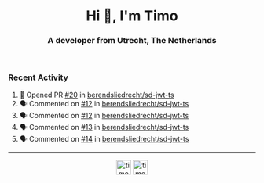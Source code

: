 <h1 align="center">Hi 👋, I'm Timo</h1>
<h3 align="center">A developer from Utrecht, The Netherlands</h3>
<br/>
<!-- https://github.com/rahuldkjain/github-profile-readme-generator --!>

<!--  <p align="left"><img src="https://github-readme-stats.vercel.app/api?username=timoglastra&show_icons=true&count_private=true&" alt="timoglastra" /></p> --!>

<!--
Github language stats
<p align="left"><img src="https://github-readme-stats.vercel.app/api/top-langs/?username=timoglastra&layout=compact" alt="timoglastra" /><p>
-->

<!-- Codestats language stats -->
<!-- <p align="left"><img src="https://codestats-readme.vercel.app/api/top-langs/?username=timoglastra&layout=compact&language_count=12" alt="timoglastra" /><p>    --!>
  
<h3>Recent Activity</h3>

<!--START_SECTION:activity-->
1. 💪 Opened PR [#20](https://github.com/berendsliedrecht/sd-jwt-ts/pull/20) in [berendsliedrecht/sd-jwt-ts](https://github.com/berendsliedrecht/sd-jwt-ts)
2. 🗣 Commented on [#12](https://github.com/berendsliedrecht/sd-jwt-ts/issues/12#issuecomment-1891311258) in [berendsliedrecht/sd-jwt-ts](https://github.com/berendsliedrecht/sd-jwt-ts)
3. 🗣 Commented on [#12](https://github.com/berendsliedrecht/sd-jwt-ts/issues/12#issuecomment-1891276285) in [berendsliedrecht/sd-jwt-ts](https://github.com/berendsliedrecht/sd-jwt-ts)
4. 🗣 Commented on [#13](https://github.com/berendsliedrecht/sd-jwt-ts/issues/13#issuecomment-1890828057) in [berendsliedrecht/sd-jwt-ts](https://github.com/berendsliedrecht/sd-jwt-ts)
5. 🗣 Commented on [#14](https://github.com/berendsliedrecht/sd-jwt-ts/issues/14#issuecomment-1890827936) in [berendsliedrecht/sd-jwt-ts](https://github.com/berendsliedrecht/sd-jwt-ts)
<!--END_SECTION:activity-->

---

<p align="center">
<a href="https://twitter.com/timoglastra" target="blank"><img align="center" src="https://cdn.jsdelivr.net/npm/simple-icons@3.0.1/icons/twitter.svg" alt="timoglastra" height="30" width="30" /></a>
<a href="https://linkedin.com/in/timoglastra" target="blank"><img align="center" src="https://cdn.jsdelivr.net/npm/simple-icons@3.0.1/icons/linkedin.svg" alt="timoglastra" height="30" width="30" /></a>
</p>




